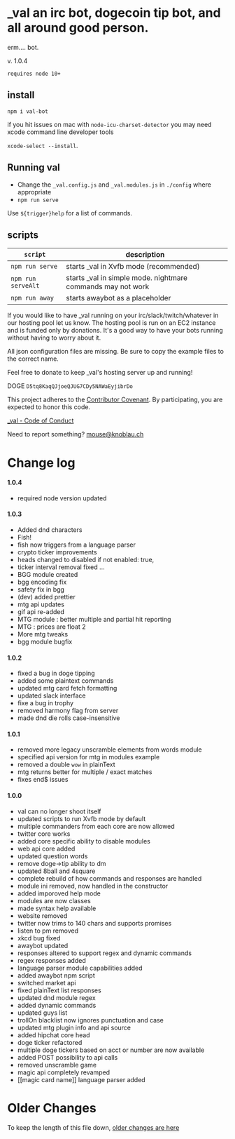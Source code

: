 # _val an irc bot, dogecoin tip bot, and all around good person.

erm.... bot.

v. 1.0.4

`requires node 10+`

## install

```
npm i val-bot
```

if you hit issues on mac with `node-icu-charset-detector` you may need xcode command line developer tools

`xcode-select --install`.

## Running val

+ Change the `_val.config.js` and `_val.modules.js` in `./config` where appropriate
+ `npm run serve`

Use `${trigger}help` for a list of commands.


## scripts


| `script` | description |
|----------|-------------|
| `npm run serve` | starts _val in Xvfb mode (recommended) |
| `npm run serveAlt` | starts _val in simple mode. nightmare commands may not work |
| `npm run away` | starts awaybot as a placeholder |



 If you would like to have _val running on your irc/slack/twitch/whatever in our hosting pool let us know.  The hosting pool is run on an EC2 instance and is funded only by donations.  It's a good way to have your bots running without having to worry about it.

All json configuration files are missing.  Be sure to copy the example files to the correct name.

 Feel free to donate to keep _val's hosting server up and running!

DOGE `D5tq8KaqQJjoeQJUG7CDy5NAWaEyjibrDo`

This project adheres to the [Contributor Covenant](http://contributor-covenant.org/). By participating, you are expected to honor this code.

 [_val - Code of Conduct](https://github.com/mousemke/_val/blob/master/CODE_OF_CONDUCT.md)

Need to report something? [mouse@knoblau.ch](mailto:mouse@knoblau.ch)


Change log
==========

#### 1.0.4

+ required node version updated

#### 1.0.3

+ Added dnd characters
+ Fish!
+ fish now triggers from a language parser
+ crypto ticker improvements
+ heads changed to disabled if not enabled: true,
+ ticker interval removal fixed …
+ BGG module created
+ bgg encoding fix
+ safety fix in bgg
+ (dev) added prettier
+ mtg api updates
+ gif api re-added
+ MTG module : better multiple and partial hit reporting
+ MTG : prices are float 2
+ More mtg tweaks
+ bgg module bugfix


#### 1.0.2

+ fixed a bug in doge tipping
+ added some plaintext commands
+ updated mtg card fetch formatting
+ updated slack interface
+ fixe a bug in trophy
+ removed harmony flag from server
+ made dnd die rolls case-insensitive


#### 1.0.1

+ removed more legacy unscramble elements from words module
+ specified api version for mtg in modules example
+ removed a double `wow` in plainText
+ mtg returns better for multiple / exact matches
+ fixes end$ issues


#### 1.0.0

+ val can no longer shoot itself
+ updated scripts to run Xvfb mode by default
+ multiple commanders from each core are now allowed
+ twitter core works
+ added core specific ability to disable modules
+ web api core added
+ updated question words
+ remove doge->tip ability to dm
+ updated 8ball and 4square
+ complete rebuild of how commands and responses are handled
+ module ini removed, now handled in the constructor
+ added imporoved help mode
+ modules are now classes
+ made syntax help available
+ website removed
+ twitter now trims to 140 chars and supports promises
+ listen to pm removed
+ xkcd bug fixed
+ awaybot updated
+ responses altered to support regex and dynamic commands
+ regex responses added
+ language parser module capabilities added
+ added awaybot npm script
+ switched market api
+ fixed plainText list responses
+ updated dnd module regex
+ added dynamic commands
+ updated guys list
+ trollOn blacklist now ignores punctuation and case
+ updated mtg plugin info and api source
+ added hipchat core head
+ doge ticker refactored
+ multiple doge tickers based on acct or number are now available
+ added POST possibility to api calls
+ removed unscramble game
+ magic api completely revamped
+ [[magic card name]] language parser added



Older Changes
=============

To keep the length of this file down, [older changes are here](./older_changes.md)

